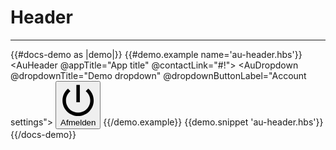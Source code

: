 # Header

---

{{#docs-demo as |demo|}}
  {{#demo.example name='au-header.hbs'}}
    <AuHeader @appTitle="App title" @contactLink="#!">
      <AuDropdown @dropdownTitle="Demo dropdown" @dropdownButtonLabel="Account settings">
        <button class="au-c-dropdown__item">
          <svg xmlns="http://www.w3.org/2000/svg" viewBox="0 0 44 44" class="au-c-icon au-c-icon--left" aria-hidden="true">
            <path d="M24.1666667,2.5 L19.8333333,2.5 L19.8333333,24.1666667 L24.1666667,24.1666667 L24.1666667,2.5 Z M34.6316667,7.20166667 L31.555,10.2783333 C34.9783333,13.03 37.1666667,17.255 37.1666667,22 C37.1666667,30.385 30.385,37.1666667 22,37.1666667 C13.615,37.1666667 6.83333333,30.385 6.83333333,22 C6.83333333,17.255 9.02166667,13.03 12.4233333,10.2566667 L9.36833333,7.20166667 C5.165,10.7766667 2.5,16.0633333 2.5,22 C2.5,32.7683333 11.2316667,41.5 22,41.5 C32.7683333,41.5 41.5,32.7683333 41.5,22 C41.5,16.0633333 38.835,10.7766667 34.6316667,7.20166667 Z"/>
          </svg>Afmelden
        </button>
      </AuDropdown>
    </AuHeader>
  {{/demo.example}}
  {{demo.snippet 'au-header.hbs'}}
{{/docs-demo}}
